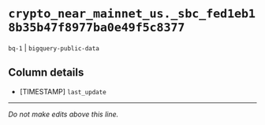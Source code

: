 # `crypto_near_mainnet_us._sbc_fed1eb18b35b47f8977ba0e49f5c8377`
`bq-1` | `bigquery-public-data`

## Column details
* [TIMESTAMP] `last_update`

-------------------------------------------------------------------------------
*Do not make edits above this line.*
